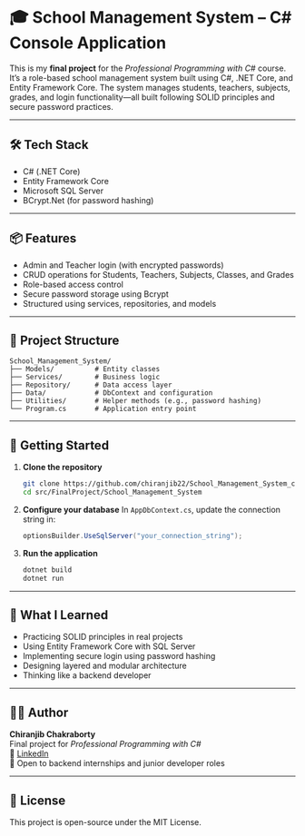 # 🎓 School Management System – C# Console Application

This is my **final project** for the _Professional Programming with C#_ course. It’s a role-based school management system built using C#, .NET Core, and Entity Framework Core. The system manages students, teachers, subjects, grades, and login functionality—all built following SOLID principles and secure password practices.

---

## 🛠 Tech Stack

- C# (.NET Core)
- Entity Framework Core
- Microsoft SQL Server
- BCrypt.Net (for password hashing)

---

## 📦 Features

- Admin and Teacher login (with encrypted passwords)
- CRUD operations for Students, Teachers, Subjects, Classes, and Grades
- Role-based access control
- Secure password storage using Bcrypt
- Structured using services, repositories, and models

---

## 📁 Project Structure

```
School_Management_System/
├── Models/          # Entity classes
├── Services/        # Business logic
├── Repository/      # Data access layer
├── Data/            # DbContext and configuration
├── Utilities/       # Helper methods (e.g., password hashing)
└── Program.cs       # Application entry point
```

---

## 🚀 Getting Started

1. **Clone the repository**
   ```bash
   git clone https://github.com/chiranjib22/School_Management_System_console_application.git
   cd src/FinalProject/School_Management_System
   ```

2. **Configure your database**
   In `AppDbContext.cs`, update the connection string in:
   ```csharp
   optionsBuilder.UseSqlServer("your_connection_string");
   ```

3. **Run the application**
   ```bash
   dotnet build
   dotnet run
   ```

---

## 🧠 What I Learned

- Practicing SOLID principles in real projects
- Using Entity Framework Core with SQL Server
- Implementing secure login using password hashing
- Designing layered and modular architecture
- Thinking like a backend developer

---

## 👨‍💻 Author

**Chiranjib Chakraborty**  
Final project for _Professional Programming with C#_  
🔗 [LinkedIn](https://www.linkedin.com/in/chiranjibchakraborty)  
💬 Open to backend internships and junior developer roles

---

## 📜 License

This project is open-source under the MIT License.
